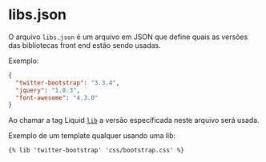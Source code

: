 # libs.json

O arquivo `libs.json` é um arquivo em JSON que define quais as versões das bibliotecas front end estão sendo usadas.

Exemplo:
```json
{
  "twitter-bootstrap": "3.3.4",
  "jquery": "1.8.3",
  "font-awesome": "4.3.0"
}
```

Ao chamar a tag Liquid [`lib`](../referencias/liquid/portal/tags.html#lib) a versão específicada neste arquivo será usada.

Exemplo de um template qualquer usando uma lib:

```html
{% lib 'twitter-bootstrap' 'css/bootstrap.css' %}
```
